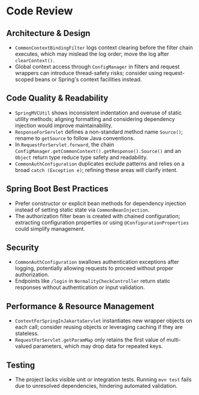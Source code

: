 # Code Review

## Architecture & Design
- `CommonContextBindingFilter` logs context clearing before the filter chain executes, which may mislead the log order; move the log after `clearContext()`.
- Global context access through `ConfigManager` in filters and request wrappers can introduce thread-safety risks; consider using request-scoped beans or Spring's context facilities instead.

## Code Quality & Readability
- `SpringMVCUtil` shows inconsistent indentation and overuse of static utility methods; aligning formatting and considering dependency injection would improve maintainability.
- `ResponseForServlet` defines a non-standard method name `Source()`; rename to `getSource` to follow Java conventions.
- In `RequestForServlet.forward`, the chain `ConfigManager.getCommonContext().getResponse().Source()` and an `Object` return type reduce type safety and readability.
- `CommonAuthConfiguration` duplicates exclude patterns and relies on a broad `catch (Exception e)`; refining these areas will clarify intent.

## Spring Boot Best Practices
- Prefer constructor or explicit bean methods for dependency injection instead of setting static state via `CommonBeanInjection`.
- The authorization filter bean is created with chained configuration; extracting configuration properties or using `@ConfigurationProperties` could simplify management.

## Security
- `CommonAuthConfiguration` swallows authentication exceptions after logging, potentially allowing requests to proceed without proper authorization.
- Endpoints like `/login` in `NormalityCheckController` return static responses without authentication or input validation.

## Performance & Resource Management
- `ContextForSpringInJakartaServlet` instantiates new wrapper objects on each call; consider reusing objects or leveraging caching if they are stateless.
- `RequestForServlet.getParamMap` only retains the first value of multi-valued parameters, which may drop data for repeated keys.

## Testing
- The project lacks visible unit or integration tests. Running `mvn test` fails due to unresolved dependencies, hindering automated validation.

